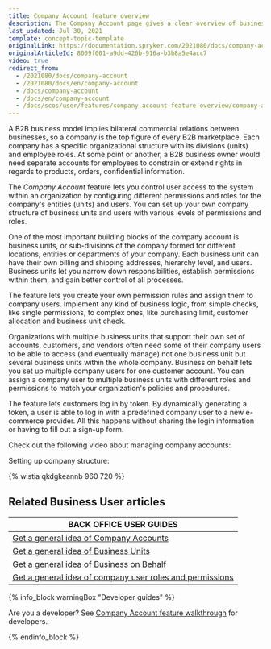 ```yaml
---
title: Company Account feature overview
description: The Company Account page gives a clear overview of business’ structure, hierarchy, shipping, billing addresses, and other users in the Business Unit.
last_updated: Jul 30, 2021
template: concept-topic-template
originalLink: https://documentation.spryker.com/2021080/docs/company-account
originalArticleId: 8009f001-a9dd-426b-916a-b3b8a5e4acc7
video: true
redirect_from:
  - /2021080/docs/company-account
  - /2021080/docs/en/company-account
  - /docs/company-account
  - /docs/en/company-account
  - /docs/scos/user/features/company-account-feature-overview/company-account-feature-overview.html
---
```


A B2B business model implies bilateral commercial relations between businesses, so a company is the top figure of every B2B marketplace. Each company has a specific organizational structure with its divisions (units) and employee roles. At some point or another, a B2B business owner would need separate accounts for employees to constrain or extend rights in regards to products, orders, confidential information.

The *Company Account* feature lets you control user access to the system within an organization by configuring different permissions and roles for the company's entities (units) and users. You can set up your own company structure of business units and users with various levels of permissions and roles.

One of the most important building blocks of the company account is business units, or sub-divisions of the company formed for different locations, entities or departments of your company. Each business unit can have their own billing and shipping addresses, hierarchy level, and users. Business units let you narrow down responsibilities, establish permissions within them, and gain better control of all processes.

The feature lets you create your own permission rules and assign them to company users. Implement any kind of business logic, from simple checks, like single permissions, to complex ones, like purchasing limit, customer allocation and business unit check.

Organizations with multiple business units that support their own set of accounts, customers, and vendors often need some of their company users to be able to access (and eventually manage) not one business unit but several business units within the whole company. Business on behalf lets you set up multiple company users for one customer account. You can assign a company user to multiple business units with different roles and permissions to match your organization's policies and procedures.

The feature lets customers log in by token. By dynamically generating a token, a user is able to log in with a predefined company user to a new e-commerce provider. All this happens without sharing the login information or having to fill out a sign-up form.

Check out the following video about managing company accounts:

Setting up company structure:

{% wistia qkdgkeannb 960 720 %}


## Related Business User articles

|BACK OFFICE USER GUIDES|
|---|
|  [Get a general idea of Company Accounts](/docs/scos/user/features/company-account-feature-overview/company-accounts-overview.html)  |
|  [Get a general idea of Business Units](/docs/scos/user/features/company-account-feature-overview/business-units-overview.html)  |
|  [Get a general idea of Business on Behalf](/docs/scos/user/features/company-account-feature-overview/business-on-behalf-overview.html)  |
|  [Get a general idea of company user roles and permissions](/docs/scos/user/features/company-account-feature-overview/company-user-roles-and-permissions-overview.html)  |


{% info_block warningBox "Developer guides" %}

Are you a developer? See [Company Account feature walkthrough](/docs/scos/dev/feature-walkthroughs/company-account-feature-walkthrough/company-account-feature-walkthrough.html) for developers.

{% endinfo_block %}
